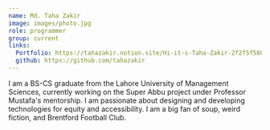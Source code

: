 ```yaml
---
name: Md. Taha Zakir
image: images/photo.jpg
role: programmer
group: current
links:
  Portfolio: https://tahazakir.notion.site/Hi-it-s-Taha-Zakir-2f2f5f5088f04d75804584248370d731?pvs=4
  github: https://github.com/tahazakir
---
```


 I am a BS-CS graduate from the Lahore University of Management Sciences, currently working on the Super Abbu project under Professor Mustafa's mentorship. I am passionate about designing and developing technologies for equity and accessibility. I am a big fan of soup, weird fiction, and Brentford Football Club.
